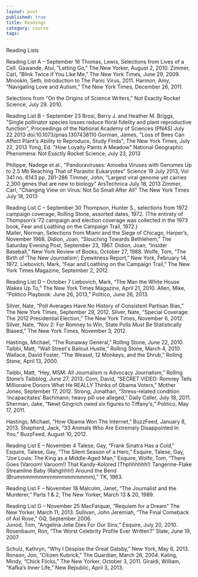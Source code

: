 ```yaml
---
layout: post
published: true
title: Readings
category: course
tags: 
---
```



Reading Lists

Reading List A – September 16
Thomas, Lewis, Selections from Lives of a Cell. 
Gawande, Atul, “Letting Go,” The New Yorker, August 2, 2010.
Zimmer, Carl, “Blink Twice if You Like Me,” The New York Times, June 29, 2009. 
Mnookin, Seth, Introduction to The Panic Virus, 2011.
Harmon, Amy, “Navigating Love and Autism,” The New York Times, December 26, 2011.

Selections from “On the Origins of Science Writers,” Not Exactly Rocket Science, July 29. 2010. 

Reading List B – September 23
Brosi, Berry J. and Heather M. Briggs, "Single pollinator species losses reduce floral fidelity and plant reproductive function", Proceedings of the National Academy of Sciences (PNAS)  July 22 2013 doi:10.1073/pnas.1307438110 
Gorman, James, "Loss of Bees Can Affect Plant's Ability to Reproduce, Study Finds", The New York Times, July 22, 2013
Yong, Ed. "How Loyalty Paints A Meadow" National Geographic Phenomena: Not Exactly Rocket Science, July 23, 2013

Philippe, Nadege et al., "Pandoraviruses:  Amoeba Viruses with Genomes Up to 2.5 Mb Reaching That of Parasitic Eukaryotes" Science 19 July 2013,  Vol 341 no. 6143 pp. 281-286
Timmer, John, "Largest viral genome yet carries 2,300 genes that are new to biology" ArsTechnica July 18, 2013
Zimmer, Carl, "Changing View on Virus: Not So Small After All" The New York Times  July 18, 2013

Reading List C – September 30
Thompson, Hunter S., selections from 1972 campaign coverage, Rolling Stone, assorted dates, 1972. (The entirety of Thompson’s ’72 campaign and election coverage was collected in the 1973 book, Fear and Loathing on the Campaign Trail, 1972.)  
Mailer, Norman, Selections from Miami and the Siege of Chicago, Harper’s, November 1968. 
Didion, Joan, “Slouching Towards Bethlehem,” The Saturday Evening Post, September 23, 1967. 
Didion, Joan, “Insider Baseball,” New York Review of Books, October 27, 1988. 
Wolfe, Tom, “The Birth of ‘The New Journalism’; Eyewitness Report,” New York, February 14, 1972.
Liebovich, Mark, “Fear and Loathing on the Campaign Trail,” The New York Times Magazine, September 2, 2012.

Reading List D – October 7
Liebovich, Mark, “The Man the White House Wakes Up To,” The New York Times Magazine, April 21, 2010.
Allen, Mike, “Politico Playbook: June 26, 2013,” Politico, June 26, 2013.

Silver, Nate, “Poll Averages Have No History of Consistent Partisan Bias,” The New York Times, September 29, 2012.
Silver, Nate, “Special Coverage: The 2012 Presidential Election,” The New York Times, November 6, 2012.
Silver, Nate, “Nov 2: For Romney to Win, State Polls Must Be Statistically Biased,” The New York Times, November 3, 2012.

Hastings, Michael, “The Runaway General,” Rolling Stone, June 22, 2010. 
Taibbi, Matt, “Wall Street's Bailout Hustle,” Rolling Stone, March 4, 2010.
Wallace, David Foster, “The Weasel, 12 Monkeys, and the Shrub,” Rolling Stone, April 13, 2000.

Taibbi, Matt, “Hey, MSM: All Journalism is Advocacy Journalism,” Rolling Stone’s Taibblog, June 27, 2013. 
Corn, David, “SECRET VIDEO: Romney Tells Millionaire Donors What He REALLY Thinks of Obama Voters,” Mother Jones, September 17, 2012.
Strong, Jonathan, “Stress-related condition ‘incapacitates’ Bachmann; heavy pill use alleged,” Daily Caller, July 18, 2011.
Sherman, Jake, “Newt Gingrich owed six figures to Tiffany's,” Politico, May 17, 2011.

Hastings, Michael, “How Obama Won The Internet,” BuzzFeed, January 8, 2013.
Shepherd, Jack, “33 Animals Who Are Extremely Disappointed In You,” BuzzFeed, August 10, 2012.

Reading List E – November 4
Talese, Gay, “Frank Sinatra Has a Cold,” Esquire, 
Talese, Gay, “The Silent Season of a Hero,” Esquire, 
Talese, Gay, “Joe Louis: The King as a Middle-Aged Man,” Esquire, 
Wolfe, Tom, “There Goes (Varoom! Varoom!) That Kandy-Kolored (Thphhhhhh!) Tangerine-Flake Streamline Baby (Rahghhh!) Around the Bend (Brummmmmmmmmmmmmmmmm),” TK, 1963.

Reading List F – November 18
Malcolm, Janet, “The Journalist and the Murderer,” Parts 1 & 2, The New Yorker, March 13 & 20, 1989.

Reading List G – November 25
MacFarquar, “Requiem for a Dream” The New Yorker, March 11, 2013.
Sullivan, John Jeremiah, “The Final Comeback of Axl Rose,” GQ, September 2006.	
Junod, Tom, “Angelina Jolie Dies For Our Sins,” Esquire, July 20, 2010.
Rosenbaum, Ron, “The Worst Celebrity Profile Ever Written?” Slate, June 19, 2007.

Schulz, Kathryn, “Why I Despise the Great Gatsby,” New York, May 6, 2013.
Ronson, Jon, “Citizen Kubrick,” The Guardian, March 26, 2004.
Kaling, Mindy, “Chick Flicks,” The New Yorker, October 3, 2011.
Giraldi, William, “Kafka’s Inner Life,” New Republic, April 3, 2013.
